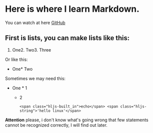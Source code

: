 # Here is where I learn Markdown.

 You can watch at here [GitHub](https://github.com/WJHPrince/Markdown)

## First is lists, you can make lists like this:

1.  One2.  Two3.  Three

Or like this: 

*   One*   Two

Sometimes we may need this:

*   One
        *   1
    *   2

            <span class="hljs-built_in">echo</span> <span class="hljs-string">'hello linux'</span>

**Attention** please, i don't know what's going wrong that few statements cannot be recognized correctly, I will find out later.